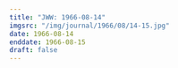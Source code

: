 ```yaml
---
title: "JWW: 1966-08-14"
imgsrc: "/img/journal/1966/08/14-15.jpg"
date: 1966-08-14
enddate: 1966-08-15
draft: false
---
```


<!-- fix pre-formatted input -->
